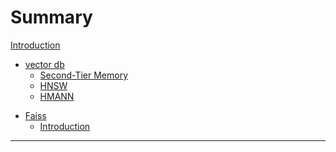 # Summary

[Introduction](./introduction.md)

<!-- # vector db -->

- [vector db](./vector_db/README.md)
    - [Second-Tier Memory](./vector_db/Second-Tier_Memory.md)
    - [HNSW]()
    - [HMANN]()

<!-- # Faiss -->

- [Faiss](./faiss/README.md)
    - [Introduction](./faiss/Introduction.md)

--- 